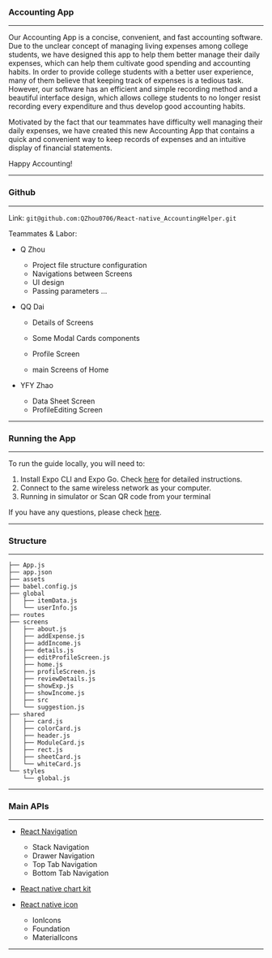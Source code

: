 ### Accounting App

---

Our Accounting App is a concise, convenient, and fast accounting software. Due to the unclear concept of managing living expenses among college students, we have designed this app to help them better manage their daily expenses, which can help them cultivate good spending and accounting habits. In order to provide college students with a better user experience, many of them believe that keeping track of expenses is a tedious task. However, our software has an efficient and simple recording method and a beautiful interface design, which allows college students to no longer resist recording every expenditure and thus develop good accounting habits.

Motivated by the fact that our teammates have difficulty  well managing their daily expenses, we have created this new Accounting App that contains a quick and convenient way to keep records of expenses and an intuitive display of financial statements.

Happy Accounting!

---



### Github

---

Link:  `git@github.com:QZhou0706/React-native_AccountingHelper.git`

Teammates & Labor: 

- Q Zhou

  - Project file structure configuration
  - Navigations between Screens
  - UI design
  - Passing parameters ...

- QQ Dai

  - Details of Screens

  - Some Modal Cards components
  - Profile Screen
  - main Screens of Home

- YFY Zhao

  - Data Sheet Screen
  - ProfileEditing Screen

---



### Running the App

---

To run the guide locally, you will need to:

1. Install Expo CLI and Expo Go. Check [here](https://docs.expo.dev/get-started/installation/#expo-cli) for detailed instructions.
2. Connect to the same wireless network as your computer.
3. Running in simulator or Scan QR code from your terminal

If you have any questions, please check [here](https://reactnative.dev/docs/environment-setup).

---



### Structure

---

```
├── App.js
├── app.json
├── assets
├── babel.config.js
├── global
│   ├── itemData.js
│   └── userInfo.js
├── routes
├── screens
│   ├── about.js
│   ├── addExpense.js
│   ├── addIncome.js
│   ├── details.js
│   ├── editProfileScreen.js
│   ├── home.js
│   ├── profileScreen.js
│   ├── reviewDetails.js
│   ├── showExp.js
│   ├── showIncome.js
│   ├── src
│   └── suggestion.js
├── shared
│   ├── card.js
│   ├── colorCard.js
│   ├── header.js
│   ├── ModuleCard.js
│   ├── rect.js
│   ├── sheetCard.js
│   └── whiteCard.js
└── styles
    └── global.js
```

---



### Main APIs

---

- [React Navigation](https://reactnavigation.org/)
  - Stack Navigation
  - Drawer Navigation
  - Top Tab Navigation
  - Bottom Tab Navigation

- [React native chart kit](https://github.com/indiespirit/react-native-chart-kit)
- [React native icon](https://github.com/oblador/react-native-vector-icons)
  - IonIcons
  - Foundation
  - MaterialIcons

---


